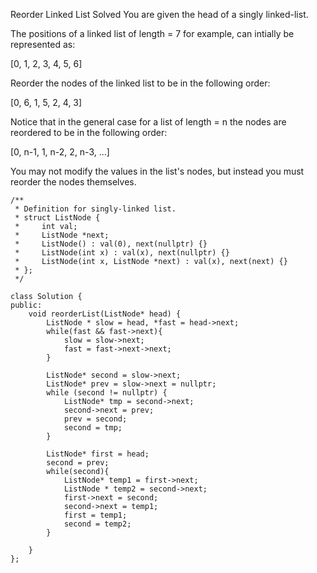 Reorder Linked List
Solved
You are given the head of a singly linked-list.

The positions of a linked list of length = 7 for example, can intially be represented as:

[0, 1, 2, 3, 4, 5, 6]

Reorder the nodes of the linked list to be in the following order:

[0, 6, 1, 5, 2, 4, 3]

Notice that in the general case for a list of length = n the nodes are reordered to be in the following order:

[0, n-1, 1, n-2, 2, n-3, ...]

You may not modify the values in the list's nodes, but instead you must reorder the nodes themselves.

```
/**
 * Definition for singly-linked list.
 * struct ListNode {
 *     int val;
 *     ListNode *next;
 *     ListNode() : val(0), next(nullptr) {}
 *     ListNode(int x) : val(x), next(nullptr) {}
 *     ListNode(int x, ListNode *next) : val(x), next(next) {}
 * };
 */

class Solution {
public:
    void reorderList(ListNode* head) {
        ListNode * slow = head, *fast = head->next;
        while(fast && fast->next){
            slow = slow->next;
            fast = fast->next->next;
        }

        ListNode* second = slow->next;
        ListNode* prev = slow->next = nullptr;
        while (second != nullptr) {
            ListNode* tmp = second->next;
            second->next = prev;
            prev = second;
            second = tmp;
        }

        ListNode* first = head;
        second = prev;
        while(second){
            ListNode* temp1 = first->next;
            ListNode * temp2 = second->next;
            first->next = second;
            second->next = temp1;
            first = temp1;
            second = temp2;
        }

    }
};
```
